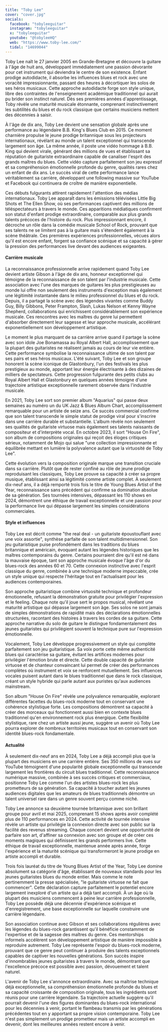 ```yaml
---
title: "Toby Lee"
cover: "cover.jpg"
socials:
  facebook: "tobyleeguitar"
  instagram: "tobyleeguitar"
  x: "tobyleeguitar"
  youtube: "@tobyleeHQ"
  web: "https://www.toby-lee.com/"
  tidal: "14699044"
---
```


Toby Lee naît le 27 janvier 2005 en Grande-Bretagne et découvre la guitare à l'âge de huit ans, développant
immédiatement une passion dévorante pour cet instrument qui deviendra le centre de son existence. Enfant prodige
autodidacte, il absorbe les influences blues et rock avec une voracité impressionnante, passant des heures à décortiquer
les solos de ses héros musicaux. Cette approche autodidacte forge son style unique, libre des contraintes de
l'enseignement académique traditionnel qui aurait pu brider son instinct naturel. Dès ses premières années
d'apprentissage, Toby révèle une maturité musicale étonnante, comprenant instinctivement les subtilités du blues et du
rock classique que certains musiciens mettent des décennies à saisir.

À l'âge de dix ans, Toby Lee devient une sensation globale après une performance au légendaire B.B. King's Blues Club en
2015. Ce moment charnière propulse le jeune prodige britannique sous les projecteurs internationaux, révélant au monde
un talent exceptionnel qui transcende largement son âge. La même année, il poste une vidéo hommage à B.B. King qui
devient virale, générant des millions de vues et établissant sa réputation de guitariste extraordinaire capable de
canaliser l'esprit des grands maîtres du blues. Cette vidéo capture parfaitement son jeu expressif et sa compréhension
émotionnelle profonde du genre, qualités rares chez un enfant de dix ans. Le succès viral de cette performance lance
véritablement sa carrière, développant une following massive sur YouTube et Facebook qui continuera de croître de
manière exponentielle.

Ces débuts fulgurants attirent rapidement l'attention des médias internationaux. Toby Lee apparaît dans les émissions
télévisées Little Big Shots et The Ellen Show, où ses performances captivent des millions de téléspectateurs à travers
le monde. Ces apparitions médiatiques confirment son statut d'enfant prodige extraordinaire, comparable aux plus grands
talents précoces de l'histoire du rock. Plus impressionnant encore, il décroche un rôle dans la comédie musicale School
of Rock, prouvant que ses talents ne se limitent pas à la guitare mais s'étendent également à la scène théâtrale. Ces
premières expériences professionnelles, vécues alors qu'il est encore enfant, forgent sa confiance scénique et sa
capacité à gérer la pression des performances live devant des audiences exigeantes.

#### Carrière musicale

La reconnaissance professionnelle arrive rapidement quand Toby Lee devient artiste Gibson à l'âge de dix ans, honneur
exceptionnel qui témoigne de la reconnaissance de son talent par l'industrie musicale. Cette association avec l'une des
marques de guitares les plus prestigieuses au monde lui offre non seulement des instruments d'exception mais également
une légitimité instantanée dans le milieu professionnel du blues et du rock. Depuis, il a partagé la scène avec des
légendes vivantes comme Buddy Guy, Billy Gibbons, Peter Frampton, Slash, Lukas Nelson et Kenny Wayne Shepherd,
collaborations qui enrichissent considérablement son expérience musicale. Ces rencontres avec les maîtres du genre lui
permettent d'absorber directement leur sagesse et leur approche musicale, accélérant exponentiellement son développement
artistique.

Le moment le plus marquant de sa carrière arrive quand il partage la scène avec son idole Joe Bonamassa au Royal Albert
Hall, accomplissement que la plupart des guitaristes ne réalisent jamais au cours de leur vie entière. Cette performance
symbolise la reconnaissance ultime de son talent par ses pairs et ses héros musicaux. L'été suivant, Toby Lee et son
groupe honorent la scène iconique de Glastonbury, l'un des festivals les plus prestigieux au monde, apportant leur
énergie électrisante à des dizaines de milliers de spectateurs. Cette progression fulgurante des petits clubs au Royal
Albert Hall et Glastonbury en quelques années témoigne d'une trajectoire artistique exceptionnelle rarement observée
dans l'industrie musicale.

En 2021, Toby Lee sort son premier album "Aquarius" qui passe deux semaines au numéro un du UK Jazz & Blues Album Chart,
accomplissement remarquable pour un artiste de seize ans. Ce succès commercial confirme que son talent transcende le
simple statut de prodige viral pour s'inscrire dans une carrière durable et substantielle. L'album révèle non seulement
ses qualités de guitariste virtuose mais également ses talents naissants de compositeur et d'interprète vocal. En
octobre 2023, il sort "House On Fire", son album de compositions originales qui reçoit des éloges critiques sérieux,
notamment de Mojo qui salue "une collection impressionnante et équilibrée mettant en lumière la polyvalence autant que
la virtuosité de Toby Lee".

Cette évolution vers la composition originale marque une transition cruciale dans sa carrière. Plutôt que de rester
confiné au rôle de jeune prodige reproduisant les classiques, Toby Lee prouve sa capacité à créer sa propre musique,
établissant ainsi sa légitimité comme artiste complet. À seulement dix-neuf ans, il a déjà remporté trois fois le titre
de Young Blues Artist of the Year, reconnaissance sans précédent qui confirme sa domination absolue de sa génération.
Ses tournées intensives, dépassant les 110 shows en 2024, démontrent une éthique de travail exceptionnelle et une
passion pour la performance live qui dépasse largement les simples considérations commerciales.

#### Style et influences

Toby Lee est décrit comme "the real deal - un guitariste époustouflant avec une voix assortie", synthèse parfaite de son
talent multidimensionnel. Son jeu guitaristique puise profondément dans les traditions du blues britannique et
américain, évoquant autant les légendes historiques que les maîtres contemporains du genre. Certains pourraient dire
qu'il est né dans la mauvaise époque, tant son approche musicale évoque l'âge d'or du blues-rock des années 60 et 70.
Cette connexion instinctive avec l'esprit classique du genre, combinée à une technique moderne impeccable, crée un style
unique qui respecte l'héritage tout en l'actualisant pour les audiences contemporaines.

Son approche guitaristique combine virtuosité technique et profondeur émotionnelle, refusant la démonstration gratuite
pour privilégier l'expression et le feeling. Chaque note qu'il joue sert le propos musical, révélant une maturité
artistique qui dépasse largement son âge. Ses solos ne sont jamais de simples démonstrations de rapidité mais des
déclarations émotionnelles structurées, racontant des histoires à travers les cordes de sa guitare. Cette approche
narrative du solo de guitare le distingue fondamentalement des jeunes guitaristes qui privilégient souvent la technique
pure sur l'expression émotionnelle.

Vocalement, Toby Lee développe progressivement un style qui complète parfaitement son jeu guitaristique. Sa voix porte
cette même authenticité blues qui caractérise sa guitare, évitant les artifices modernes pour privilégier l'émotion
brute et directe. Cette double capacité de guitariste virtuose et de chanteur convaincant lui permet de créer des
performances complètes où instrument et voix se renforcent mutuellement. Ses influences vocales puisent autant dans le
blues traditionnel que dans le rock classique, créant un style hybride qui parle autant aux puristes qu'aux audiences
mainstream.

Son album "House On Fire" révèle une polyvalence remarquable, explorant différentes facettes du blues-rock moderne tout
en conservant une cohérence stylistique forte. Les compositions démontrent sa capacité à créer des morceaux qui
fonctionnent aussi bien en contexte blues traditionnel qu'en environnement rock plus énergique. Cette flexibilité
stylistique, rare chez un artiste aussi jeune, suggère un avenir où Toby Lee pourra explorer de nombreux territoires
musicaux tout en conservant son identité blues-rock fondamentale.

#### Actualité

À seulement dix-neuf ans en 2024, Toby Lee a déjà accompli plus que la plupart des musiciens en une carrière entière.
Ses 350 millions de vues sur YouTube témoignent d'une popularité globale exceptionnelle qui transcende largement les
frontières du circuit blues traditionnel. Cette reconnaissance numérique massive, combinée à ses succès critiques et
commerciaux, positionne Toby Lee comme l'un des artistes blues-rock les plus prometteurs de sa génération. Sa capacité à
toucher autant les jeunes audiences digitales que les amateurs de blues traditionnels démontre un talent universel rare
dans un genre souvent perçu comme niché.

Toby Lee annonce sa deuxième tournée britannique avec son brillant groupe pour avril et mai 2025, comprenant 15 shows
après avoir complété plus de 110 performances en 2024. Cette activité de tournée intensive révèle un artiste qui
privilégie la connexion directe avec son public sur la facilité des revenus streaming. Chaque concert devient une
opportunité de parfaire son art, d'affiner sa connexion avec son groupe et de créer ces moments magiques qui définissent
les grands performers live. Cette éthique de travail exceptionnelle, maintenue année après année, forge l'expérience et
la maturité scénique qui transformeront le jeune prodige en artiste accompli et durable.

Trois fois lauréat du titre de Young Blues Artist of the Year, Toby Lee domine absolument sa catégorie d'âge,
établissant de nouveaux standards pour les jeunes guitaristes blues du monde entier. Mais comme le note pertinemment la
presse spécialisée, "le guitariste virtuose ne fait que commencer". Cette déclaration capture parfaitement le potentiel
encore largement inexploré d'un artiste qui a déjà tant accompli. À un âge où la plupart des musiciens commencent à
peine leur carrière professionnelle, Toby Lee possède déjà une décennie d'expérience scénique et d'enregistrement, une
base exceptionnelle sur laquelle construire une carrière légendaire.

Son association continue avec Gibson et ses collaborations régulières avec les légendes du blues-rock garantissent qu'il
bénéficie constamment de l'expertise et de la sagesse des maîtres du genre. Ces mentorships informels accélèrent son
développement artistique de manière impossible à reproduire autrement. Toby Lee représente l'espoir du blues-rock
moderne, prouvant que ce genre peut continuer à produire des talents exceptionnels capables de captiver les nouvelles
générations. Son succès inspire d'innombrables jeunes guitaristes à travers le monde, démontrant que l'excellence
précoce est possible avec passion, dévouement et talent naturel.

L'avenir de Toby Lee s'annonce extraordinaire. Avec sa maîtrise technique déjà exceptionnelle, sa compréhension
émotionnelle profonde du blues et sa capacité croissante de composition originale, tous les ingrédients sont réunis pour
une carrière légendaire. Sa trajectoire actuelle suggère qu'il pourrait devenir l'une des figures dominantes du
blues-rock international pour les décennies à venir, portant le flambeau transmis par les générations précédentes tout
en y apportant sa propre vision contemporaine. Toby Lee n'est pas simplement un prodige prometteur mais un artiste
accompli en devenir, dont les meilleures années restent encore à venir.
